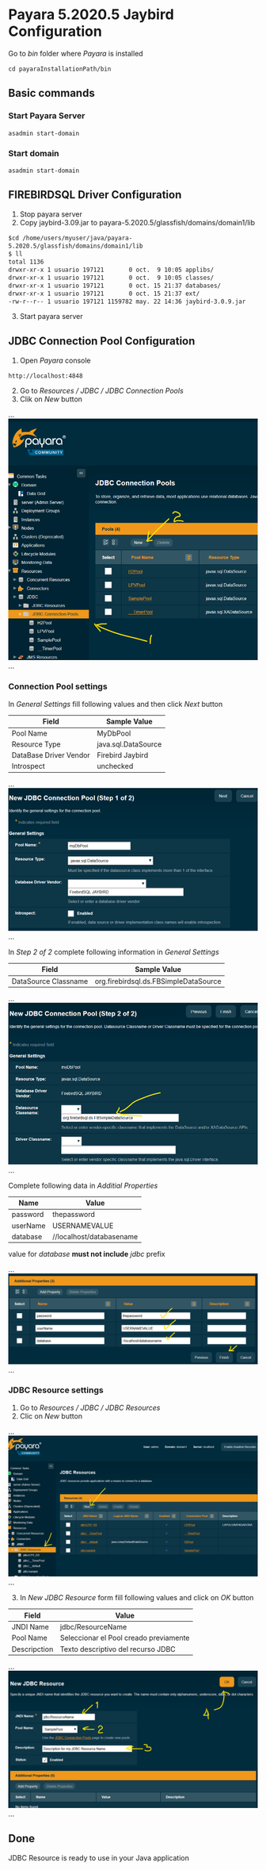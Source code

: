 # Payara 5.2020.5 Jaybird Configuration

Go to _bin_ folder where *Payara* is installed

```
cd payaraInstallationPath/bin
```

## Basic commands

### Start Payara Server

```
asadmin start-domain
```

### Start domain

```
asadmin start-domain
```

## FIREBIRDSQL Driver Configuration

1. Stop payara server 
2. Copy jaybird-3.09.jar to payara-5.2020.5/glassfish/domains/domain1/lib

```
$cd /home/users/myuser/java/payara-5.2020.5/glassfish/domains/domain1/lib
$ ll
total 1136
drwxr-xr-x 1 usuario 197121       0 oct.  9 10:05 applibs/
drwxr-xr-x 1 usuario 197121       0 oct.  9 10:05 classes/
drwxr-xr-x 1 usuario 197121       0 oct. 15 21:37 databases/
drwxr-xr-x 1 usuario 197121       0 oct. 15 21:37 ext/
-rw-r--r-- 1 usuario 197121 1159782 may. 22 14:36 jaybird-3.0.9.jar
```

3. Start payara server

## JDBC Connection Pool Configuration

1. Open _Payara_ console

```
http://localhost:4848
```

2. Go to *Resources / JDBC / JDBC Connection Pools*
3. Clik on *New* button

...
![Payara console](https://github.com/tmsanchez/devnotes/blob/main/jdbc_config_1.png)
...

### Connection Pool settings

In *General Settings* fill following values and then click  *Next* button

| Field                   | Sample Value             |
|-------------------------|--------------------------|
| Pool Name               | MyDbPool                 |
| Resource Type           | java.sql.DataSource      |
| DataBase Driver Vendor  | Firebird Jaybird         |
| Introspect              | unchecked                |

...
![Payara console](https://github.com/tmsanchez/devnotes/blob/master/jdbc_config_2.png)
...

In _Step 2 of 2_ complete following information in *General Settings*

| Field                   | Sample Value                           |
|-------------------------|----------------------------------------|
| DataSource Classname    | org.firebirdsql.ds.FBSimpleDataSource  |

...
![Payara console](https://github.com/tmsanchez/devnotes/blob/main/jdbc_config_3.png)
...

Complete following data in *Additial Properties*

| Name        | Value                           |
|-------------|---------------------------------|
| password    | thepassword                     |
| userName    | USERNAMEVALUE                   |
| database    | //localhost/databasename        |

value for *database* **must not include** *jdbc* prefix

...
![Payara console](https://github.com/tmsanchez/devnotes/blob/main/jdbc_config_4.png)
...

### JDBC Resource settings

1. Go to *Resources / JDBC / JDBC Resources*
2. Clic on *New* button

...
![Payra console](https://github.com/tmsanchez/devnotes/blob/main/jdbc_resource_1.png)
...

3. In *New JDBC Resource* form fill following values and click on *OK* button

| Field        | Value                                  |
|--------------|----------------------------------------|
| JNDI Name    | jdbc/ResourceName                      |
| Pool Name    | Seleccionar el Pool creado previamente |
| Descripction | Texto descriptivo del recurso JDBC     |

...
![Payara console](https://github.com/tmsanchez/devnotes/blob/main/jdbc_resource_2.png)
...

## Done

JDBC Resource is ready to use in your Java application